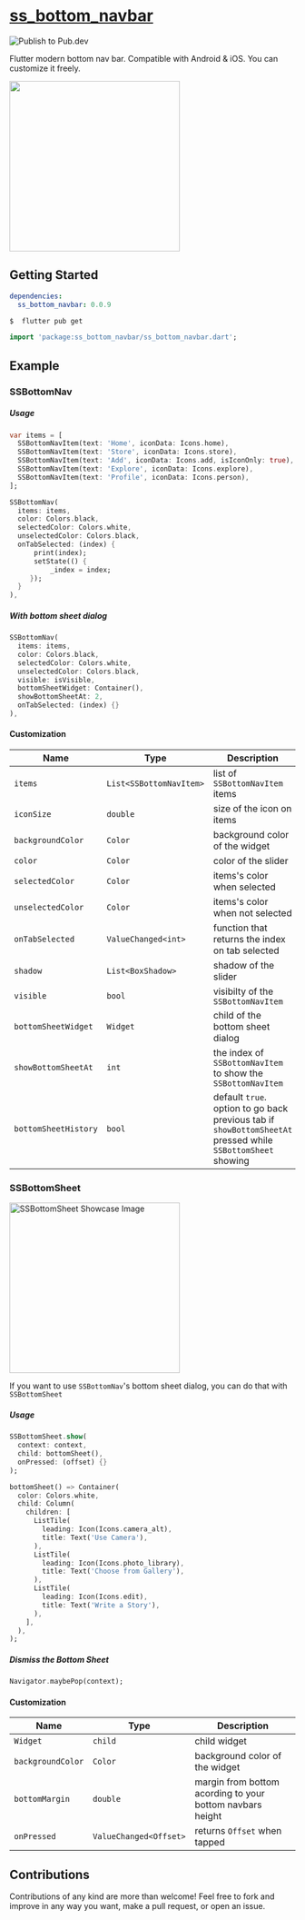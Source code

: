 
# [ss_bottom_navbar](https://pub.dev/packages/ss_bottom_navbar)

![Publish to Pub.dev](https://github.com/NBK-Group/ss_bottom_navbar/workflows/Publish%20to%20Pub.dev/badge.svg)

Flutter modern bottom nav bar. Compatible with Android & iOS. You can customize it freely.

<img src="https://github.com/NBK-Group/ss_bottom_navbar/blob/master/images/showcase.gif?raw=true" width="300" />

## Getting Started

```yaml
dependencies:
  ss_bottom_navbar: 0.0.9
```

```bash
$  flutter pub get
```

```dart
import 'package:ss_bottom_navbar/ss_bottom_navbar.dart';
```

## Example

### SSBottomNav


##### Usage
```dart
var items = [
  SSBottomNavItem(text: 'Home', iconData: Icons.home),
  SSBottomNavItem(text: 'Store', iconData: Icons.store),
  SSBottomNavItem(text: 'Add', iconData: Icons.add, isIconOnly: true),
  SSBottomNavItem(text: 'Explore', iconData: Icons.explore),
  SSBottomNavItem(text: 'Profile', iconData: Icons.person),
];
```
```dart
SSBottomNav(
  items: items,
  color: Colors.black,
  selectedColor: Colors.white,
  unselectedColor: Colors.black,
  onTabSelected: (index) {
	  print(index);
	  setState(() {
		  _index = index;
	 });
  }
),
```
##### With bottom sheet dialog
```dart
SSBottomNav(
  items: items,
  color: Colors.black,
  selectedColor: Colors.white,
  unselectedColor: Colors.black,
  visible: isVisible,
  bottomSheetWidget: Container(),
  showBottomSheetAt: 2,
  onTabSelected: (index) {}
),
```
#### Customization

|Name|  Type| Description|
|--|--|--|
| `items` |`List<SSBottomNavItem>`| list of `SSBottomNavItem` items |
|`iconSize`| `double`| size of the icon on items |
| `backgroundColor`| `Color` | background color of the widget|
| `color`| `Color`| color of the slider |
| `selectedColor`| `Color`| items's color when selected |
| `unselectedColor`| `Color`| items's color when not selected |
| `onTabSelected`| `ValueChanged<int>`| function that returns the index on tab selected|
| `shadow`| `List<BoxShadow>`| shadow of the slider |
| `visible`| `bool`| visibilty of the `SSBottomNavItem` |
| `bottomSheetWidget`| `Widget`| child of the bottom sheet dialog |
| `showBottomSheetAt`| `int`| the index of `SSBottomNavItem` to show the `SSBottomNavItem` |
| `bottomSheetHistory`| `bool`| default `true`. option to go back previous tab if `showBottomSheetAt` pressed while `SSBottomSheet` showing |

### SSBottomSheet

<img src="https://github.com/NBK-Group/ss_bottom_navbar/blob/master/images/showcase-bottom-sheet.png?raw=true" alt="SSBottomSheet Showcase Image" width="300" />

If you want to use `SSBottomNav`'s bottom sheet dialog, you can do that with `SSBottomSheet`
##### Usage
```dart
SSBottomSheet.show(  
  context: context,  
  child: bottomSheet(),  
  onPressed: (offset) {}
);
```
```dart
bottomSheet() => Container(
  color: Colors.white,
  child: Column(
    children: [
      ListTile(
        leading: Icon(Icons.camera_alt),
        title: Text('Use Camera'),
      ),
      ListTile(
        leading: Icon(Icons.photo_library),
        title: Text('Choose from Gallery'),
      ),
      ListTile(
        leading: Icon(Icons.edit),
        title: Text('Write a Story'),
      ),
    ],
  ),
);
```
##### Dismiss the Bottom Sheet
```dart
Navigator.maybePop(context);
```
#### Customization

|Name|  Type| Description|
|--|--|--|
|`Widget`| `child`| child widget |
| `backgroundColor`| `Color` | background color of the widget|
| `bottomMargin`| `double`| margin from bottom acording to your bottom navbars height |
| `onPressed`| `ValueChanged<Offset>`| returns `Offset` when tapped |

## Contributions

Contributions of any kind are more than welcome! Feel free to fork and improve in any way you want, make a pull request, or open an issue.
